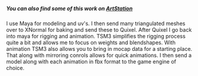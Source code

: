 ##### You can also find some of this work on [ArtStation](https://www.artstation.com/samskol)

I use Maya for modeling and uv's. I then send many triangulated meshes over to XNormal for baking and send these to Quixel. After Quixel I go back into maya for rigging and animation. TSM3 simplifies the rigging process quite a bit and allows me to focus on weights and blendshapes. With animation TSM3 also allows you to bring in mocap data for a starting place. That along with mirroring conrols allows for quick animations. I then send a model along with each animation in fbx format to the game engine of choice.
